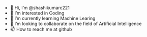 - 👋 Hi, I’m @shashikumarc221
- 👀 I’m interested in Coding
- 🌱 I’m currently learning Machine Learing
- 💞️ I’m looking to collaborate on the field of Artificial Intelligence
- 📫 How to reach me at github

<!---
shashikumarc221/shashikumarc221 is a ✨ special ✨ repository because its `README.md` (this file) appears on your GitHub profile.
You can click the Preview link to take a look at your changes.
--->
